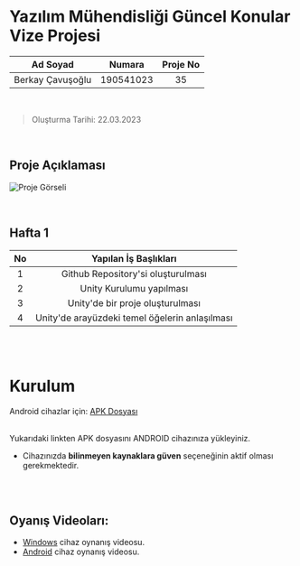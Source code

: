 # Yazılım Mühendisliği Güncel Konular Vize Projesi


<!-- create table -->
| **Ad Soyad** | **Numara** | **Proje No** |
|:---:|:---:|:---:|
| Berkay Çavuşoğlu | 190541023  | 35 |

<br>

> Oluşturma Tarihi: 22.03.2023 

<br>

## Proje Açıklaması

![Proje Görseli](project_image.png)

<br>

## Hafta 1

| **No** | **Yapılan İş Başlıkları** |
|:---:|:---:|
| 1 | Github Repository'si oluşturulması |
| 2 | Unity Kurulumu yapılması |
| 3 | Unity'de bir proje oluşturulması |
| 4 | Unity'de arayüzdeki temel öğelerin anlaşılması |


&nbsp; \
&nbsp; 

# Kurulum

Android cihazlar için: [APK Dosyası](https://drive.google.com/file/d/1TbVaWN8ipK2nmL8LwB3j9hVIWkJK-RIL/view?usp=share_link)

\
Yukarıdaki linkten APK dosyasını ANDROID cihazınıza yükleyiniz.
* Cihazınızda **bilinmeyen kaynaklara güven** seçeneğinin aktif olması gerekmektedir.

&nbsp; \
&nbsp; 

## Oyanış Videoları:

* [Windows](https://youtu.be/H5qcYlI3Aa8) cihaz oynanış videosu.
* [Android](https://youtu.be/o0Zlh0fxzo8) cihaz oynanış videosu.


